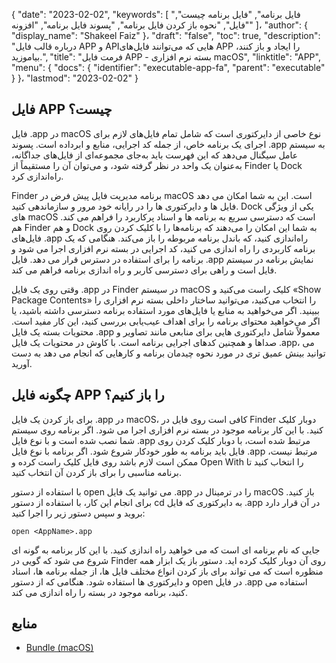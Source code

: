 {
  "date": "2023-02-02",
  "keywords": [
"فایل برنامه",
"فایل برنامه چیست",
"فایل",
"نحوه باز کردن فایل برنامه",
"پسوند فایل برنامه",
"افزونه"
]،
  "author": {
    "display_name": "Shakeel Faiz"
}،
  "draft": "false",
  "toc": true,
  "description": "درباره قالب فایل APP و APIهایی که می‌توانند فایل‌های APP را ایجاد و باز کنند، بیاموزید.",
  "title": "فرمت فایل APP - بسته نرم افزاری macOS",
  "linktitle": "APP",
  "menu": {
    "docs": {
      "identifier": "executable-app-fa",
      "parent": "executable"
}
}،
  "lastmod": "2023-02-02"
}

## فایل APP چیست؟

فایل .app در macOS نوع خاصی از دایرکتوری است که شامل تمام فایل‌های لازم برای اجرای یک برنامه خاص، از جمله کد اجرایی، منابع و ابرداده است. پسوند .app به سیستم عامل سیگنال می‌دهد که این فهرست باید به‌جای مجموعه‌ای از فایل‌های جداگانه، به‌عنوان یک واحد در نظر گرفته شود، و می‌توان آن را مستقیماً از Finder یا Dock راه‌اندازی کرد.

Finder برنامه مدیریت فایل پیش فرض در macOS است. این به شما امکان می دهد فایل ها و دایرکتوری ها را در رایانه خود مرور و سازماندهی کنید. Dock یکی از ویژگی های macOS است که دسترسی سریع به برنامه ها و اسناد پرکاربرد را فراهم می کند. هم Finder و هم Dock به شما این امکان را می‌دهند که برنامه‌ها را با کلیک کردن روی فایل‌های .app راه‌اندازی کنید، که باندل برنامه مربوطه را باز می‌کند. هنگامی که یک برنامه کاربردی را راه اندازی می کنید، کد اجرایی در بسته نرم افزاری اجرا می شود و برنامه را برای استفاده در دسترس قرار می دهد. فایل .app نمایش برنامه در سیستم فایل است و راهی برای دسترسی کاربر و راه اندازی برنامه فراهم می کند.

وقتی روی یک فایل .app در Finder در سیستم macOS کلیک راست می‌کنید و «Show Package Contents» را انتخاب می‌کنید، می‌توانید ساختار داخلی بسته نرم افزاری را ببینید. اگر می‌خواهید به منابع یا فایل‌های مورد استفاده برنامه دسترسی داشته باشید، یا اگر می‌خواهید محتوای برنامه را برای اهداف عیب‌یابی بررسی کنید، این کار مفید است. محتویات بسته یک فایل .app معمولاً شامل دایرکتوری هایی برای منابعی مانند تصاویر و صداها و همچنین کدهای اجرایی برنامه است. با کاوش در محتویات یک فایل .app، می توانید بینش عمیق تری در مورد نحوه چیدمان برنامه و کارهایی که انجام می دهد به دست آورید.

## چگونه فایل APP را باز کنیم؟

برای باز کردن یک فایل .app در macOS، کافی است روی فایل در Finder دوبار کلیک کنید. با این کار برنامه موجود در بسته نرم افزاری اجرا می شود. اگر برنامه روی سیستم شما نصب شده است و با نوع فایل .app مرتبط شده است، با دوبار کلیک کردن روی فایل باید برنامه به طور خودکار شروع شود. اگر برنامه با نوع فایل .app مرتبط نیست، ممکن است لازم باشد روی فایل کلیک راست کرده و Open With را انتخاب کنید تا برنامه مناسبی را برای باز کردن آن انتخاب کنید.

با استفاده از دستور open می توانید یک فایل .app را در ترمینال در macOS باز کنید. برای انجام این کار، با استفاده از دستور cd به دایرکتوری که فایل .app در آن قرار دارد بروید و سپس دستور زیر را اجرا کنید:

```
open <AppName>.app 
```

جایی که<AppName> نام برنامه ای است که می خواهید راه اندازی کنید. با این کار برنامه به گونه ای شروع می شود که گویی در Finder روی آن دوبار کلیک کرده اید. دستور باز یک ابزار همه منظوره است که می تواند برای باز کردن انواع مختلف فایل ها، از جمله برنامه ها، اسناد و دایرکتوری ها استفاده شود. هنگامی که از دستور open در فایل .app استفاده می کنید، برنامه موجود در بسته را راه اندازی می کند.

## منابع
* [Bundle (macOS)](https://en.wikipedia.org/wiki/Bundle_(macOS))
